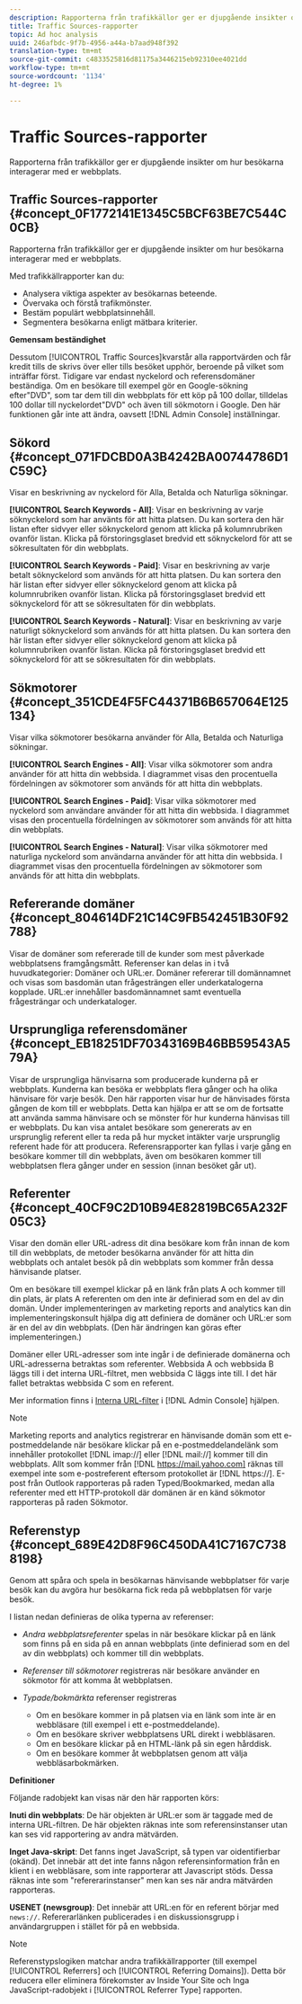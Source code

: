 ```yaml
---
description: Rapporterna från trafikkällor ger er djupgående insikter om hur besökarna interagerar med er webbplats.
title: Traffic Sources-rapporter
topic: Ad hoc analysis
uuid: 246afbdc-9f7b-4956-a44a-b7aad948f392
translation-type: tm+mt
source-git-commit: c4833525816d81175a3446215eb92310ee4021dd
workflow-type: tm+mt
source-wordcount: '1134'
ht-degree: 1%

---
```



# Traffic Sources-rapporter

Rapporterna från trafikkällor ger er djupgående insikter om hur besökarna interagerar med er webbplats.

## Traffic Sources-rapporter {#concept_0F1772141E1345C5BCF63BE7C544C0CB}

Rapporterna från trafikkällor ger er djupgående insikter om hur besökarna interagerar med er webbplats.

Med trafikkällrapporter kan du:

* Analysera viktiga aspekter av besökarnas beteende.
* Övervaka och förstå trafikmönster.
* Bestäm populärt webbplatsinnehåll.
* Segmentera besökarna enligt mätbara kriterier.

**Gemensam beständighet**

Dessutom [!UICONTROL Traffic Sources]kvarstår alla rapportvärden och får kredit tills de skrivs över eller tills besöket upphör, beroende på vilket som inträffar först. Tidigare var endast nyckelord och referensdomäner beständiga. Om en besökare till exempel gör en Google-sökning efter&quot;DVD&quot;, som tar dem till din webbplats för ett köp på 100 dollar, tilldelas 100 dollar till nyckelordet&quot;DVD&quot; och även till sökmotorn i Google. Den här funktionen går inte att ändra, oavsett [!DNL Admin Console] inställningar.

## Sökord {#concept_071FDCBD0A3B4242BA00744786D1C59C}

Visar en beskrivning av nyckelord för Alla, Betalda och Naturliga sökningar.

<!-- 

c_reports_search_keyword.xml

 -->

**[!UICONTROL Search Keywords - All]**: Visar en beskrivning av varje söknyckelord som har använts för att hitta platsen. Du kan sortera den här listan efter sidvyer eller söknyckelord genom att klicka på kolumnrubriken ovanför listan. Klicka på förstoringsglaset bredvid ett söknyckelord för att se sökresultaten för din webbplats.

**[!UICONTROL Search Keywords - Paid]**: Visar en beskrivning av varje betalt söknyckelord som används för att hitta platsen. Du kan sortera den här listan efter sidvyer eller söknyckelord genom att klicka på kolumnrubriken ovanför listan. Klicka på förstoringsglaset bredvid ett söknyckelord för att se sökresultaten för din webbplats.

**[!UICONTROL Search Keywords - Natural]**: Visar en beskrivning av varje naturligt söknyckelord som används för att hitta platsen. Du kan sortera den här listan efter sidvyer eller söknyckelord genom att klicka på kolumnrubriken ovanför listan. Klicka på förstoringsglaset bredvid ett söknyckelord för att se sökresultaten för din webbplats.

## Sökmotorer {#concept_351CDE4F5FC44371B6B657064E125134}

Visar vilka sökmotorer besökarna använder för Alla, Betalda och Naturliga sökningar.

<!-- 

c_reports_search_engines.xml

 -->

**[!UICONTROL Search Engines - All]**: Visar vilka sökmotorer som andra använder för att hitta din webbsida. I diagrammet visas den procentuella fördelningen av sökmotorer som används för att hitta din webbplats.

**[!UICONTROL Search Engines - Paid]**: Visar vilka sökmotorer med nyckelord som användare använder för att hitta din webbsida. I diagrammet visas den procentuella fördelningen av sökmotorer som används för att hitta din webbplats.

**[!UICONTROL Search Engines - Natural]**: Visar vilka sökmotorer med naturliga nyckelord som användarna använder för att hitta din webbsida. I diagrammet visas den procentuella fördelningen av sökmotorer som används för att hitta din webbplats.

## Refererande domäner {#concept_804614DF21C14C9FB542451B30F92788}

<!-- 

c_reports_ref_domains.xml

 -->

Visar de domäner som refererade till de kunder som mest påverkade webbplatsens framgångsmått. Referenser kan delas in i två huvudkategorier: Domäner och URL:er. Domäner refererar till domännamnet och visas som basdomän utan frågesträngen eller underkatalogerna kopplade. URL:er innehåller basdomännamnet samt eventuella frågesträngar och underkataloger.

## Ursprungliga referensdomäner {#concept_EB18251DF70343169B46BB59543A579A}

<!-- 

c_reports_original_ref_domains.xml

 -->

Visar de ursprungliga hänvisarna som producerade kunderna på er webbplats. Kunderna kan besöka er webbplats flera gånger och ha olika hänvisare för varje besök. Den här rapporten visar hur de hänvisades första gången de kom till er webbplats. Detta kan hjälpa er att se om de fortsatte att använda samma hänvisare och se mönster för hur kunderna hänvisas till er webbplats. Du kan visa antalet besökare som genererats av en ursprunglig referent eller ta reda på hur mycket intäkter varje ursprunglig referent hade för att producera. Referensrapporter kan fyllas i varje gång en besökare kommer till din webbplats, även om besökaren kommer till webbplatsen flera gånger under en session (innan besöket går ut).

## Referenter {#concept_40CF9C2D10B94E82819BC65A232F05C3}

Visar den domän eller URL-adress dit dina besökare kom från innan de kom till din webbplats, de metoder besökarna använder för att hitta din webbplats och antalet besök på din webbplats som kommer från dessa hänvisande platser.

<!-- 

c_reports_referrers.xml

 -->

Om en besökare till exempel klickar på en länk från plats A och kommer till din plats, är plats A referenten om den inte är definierad som en del av din domän. Under implementeringen av marketing reports and analytics kan din implementeringskonsult hjälpa dig att definiera de domäner och URL:er som är en del av din webbplats. (Den här ändringen kan göras efter implementeringen.)

Domäner eller URL-adresser som inte ingår i de definierade domänerna och URL-adresserna betraktas som referenter. Webbsida A och webbsida B läggs till i det interna URL-filtret, men webbsida C läggs inte till. I det här fallet betraktas webbsida C som en referent.

Mer information finns i [Interna URL-filter](https://docs.adobe.com/content/help/en/analytics/admin/admin-tools/internal-url-filter-admin.html) i [!DNL Admin Console] hjälpen.

>[!NOTE]
>
>Marketing reports and analytics registrerar en hänvisande domän som ett e-postmeddelande när besökare klickar på en e-postmeddelandelänk som innehåller protokollet [!DNL imap://] eller [!DNL mail://] kommer till din webbplats. Allt som kommer från [!DNL https://mail.yahoo.com] räknas till exempel inte som e-postreferent eftersom protokollet är [!DNL https://]. E-post från Outlook rapporteras på raden Typed/Bookmarked, medan alla referenter med ett HTTP-protokoll där domänen är en känd sökmotor rapporteras på raden Sökmotor.

## Referenstyp {#concept_689E42D8F96C450DA41C7167C7388198}

Genom att spåra och spela in besökarnas hänvisande webbplatser för varje besök kan du avgöra hur besökarna fick reda på webbplatsen för varje besök.

<!-- 

c_reports_ref_types.xml

 -->

I listan nedan definieras de olika typerna av referenser:

* *Andra webbplatsreferenter* spelas in när besökare klickar på en länk som finns på en sida på en annan webbplats (inte definierad som en del av din webbplats) och kommer till din webbplats.
* *Referenser till sökmotorer* registreras när besökare använder en sökmotor för att komma åt webbplatsen.
* *Typade/bokmärkta* referenser registreras

   * Om en besökare kommer in på platsen via en länk som inte är en webbläsare (till exempel i ett e-postmeddelande).
   * Om en besökare skriver webbplatsens URL direkt i webbläsaren.
   * Om en besökare klickar på en HTML-länk på sin egen hårddisk.
   * Om en besökare kommer åt webbplatsen genom att välja webbläsarbokmärken.

**Definitioner**

Följande radobjekt kan visas när den här rapporten körs:

**Inuti din webbplats**: De här objekten är URL:er som är taggade med de interna URL-filtren. De här objekten räknas inte som referensinstanser utan kan ses vid rapportering av andra mätvärden.

**Inget Java-skript**: Det fanns inget JavaScript, så typen var oidentifierbar (okänd). Det innebär att det inte fanns någon referensinformation från en klient i en webbläsare, som inte rapporterar att Javascript stöds. Dessa räknas inte som &quot;refererarinstanser&quot; men kan ses när andra mätvärden rapporteras.

**USENET (newsgroup)**: Det innebär att URL:en för en referent börjar med `news://`. Refererarlänken publicerades i en diskussionsgrupp i användargruppen i stället för på en webbsida.

>[!NOTE]
>
>Referenstypslogiken matchar andra trafikkällrapporter (till exempel [!UICONTROL Referrers] och [!UICONTROL Referring Domains]). Detta bör reducera eller eliminera förekomster av Inside Your Site och Inga JavaScript-radobjekt i [!UICONTROL Referrer Type] rapporten.


